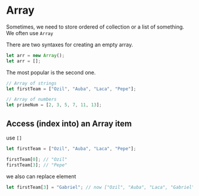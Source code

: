 # Array

Sometimes, we need to store ordered of collection or a list of something. We often use `Array`

There are two syntaxes for creating an empty array.

```javascript
let arr = new Array();
let arr = [];
```

The most popular is the second one.

```javascript
// Array of strings
let firstTeam = ["Ozil", "Auba", "Laca", "Pepe"];

// Array of numbers
let primeNum = [2, 3, 5, 7, 11, 13];
```

## Access (index into) an Array item

use `[]`

```javascript
let firstTeam = ["Ozil", "Auba", "Laca", "Pepe"];

firstTeam[0]; // "Ozil"
firstTeam[3]; // "Pepe"
```

we also can replace element

```javascript
let firstTeam[3] = "Gabriel"; // now ["Ozil", "Auba", "Laca", "Gabriel"];
```
